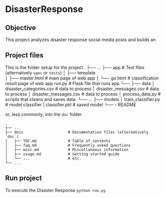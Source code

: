 # DisasterResponse

## Objective
This project analyzes disaster response social media posts and builds an

## Project files
This is the folder setup for the project
    .
    ├── ...
    ├── app                    # Test files (alternatively `spec` or `tests`)
    │   ├── template              
      │   ├── master.html         # main page of web app
      │   └── go.html             # classification result page of web app
        run.py                    # Flask file that runs app
    └── 
    ├── data
    │   disaster_categories.csv  # data to process 
    │   disaster_messages.csv    # data to process
    │   disaster_messages.csv    # data to process
    │   process_data.py          # scripts that cleans and saves data.
    └── ...
    ├── models
    │   train_classifier.py      # model classifier
    |   classifier.pkl           # saved model 
    └──
    - README

or, less commonly, into the `doc` folder.

    .
    ├── ...
    ├── docs                    # Documentation files (alternatively `doc`)
    │   ├── TOC.md              # Table of contents
    │   ├── faq.md              # Frequently asked questions
    │   ├── misc.md             # Miscellaneous information
    │   ├── usage.md            # Getting started guide
    │   └── ...                 # etc.
    └── ...


## Run project
To execute the Disaster Response
`python run.py`

